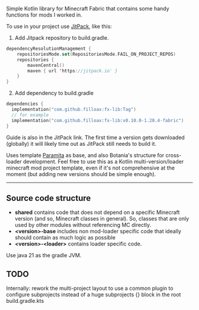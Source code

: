 Simple Kotlin library for Minecraft Fabric that contains some handy functions for mods I worked in.


To use in your project use [JitPack](https://jitpack.io/#filloax/fx-lib), like this:

1. Add Jitpack repository to build.gradle.

```kt
dependencyResolutionManagement {
    repositoriesMode.set(RepositoriesMode.FAIL_ON_PROJECT_REPOS)
    repositories {
        mavenCentral()
        maven { url 'https://jitpack.io' }
    }
}
```

2. Add dependency to build.gradle

```kt
dependencies {
  implementation("com.github.filloax:fx-lib:Tag")
  // for example
  implementation("com.github.filloax:fx-lib:v0.10.0-1.20.4-fabric")
}
```

Guide is also in the JitPack link. The first time a version gets downloaded (globally) it will likely time out as
JitPack still needs to build it.

Uses template [Paramita](https://github.com/3TUSK/Paramita) as base, and also Botania's structure for
cross-loader development. Feel free to use this as a Kotlin multi-version/loader minecraft mod project template, 
even if it's not comprehensive at the moment (but adding new versions should be simple enough).

---

## Source code structure

- **shared** contains code that does not depend on a specific Minecraft version (and so, Minecraft classes in general).
  So, classes that are only used by other modules without referencing MC directly.
- **\<version>-base** includes non mod-loader specific code that ideally should contain as much logic as possible
- **\<version>-\<loader>** contains loader specific code.

Use java 21 as the gradle JVM.

## TODO

Internally: rework the multi-project layout to use a common 
plugin to configure subprojects instead of a huge subprojects {}
block in the root build.gradle.kts
